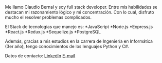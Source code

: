 Me llamo Claudio Bernal y soy full stack developer. 
Entre mis habilidades se destacan mi razonamiento lógico y mi concentración. Con lo cual, disfruto mucho el resolver problemas complicados.

El Stack de tecnologias que manejo es:
*JavaScript 
*Node.js 
*Express.js 
*React.js 
*Redux.js 
*Sequelize.js 
*PostgreSQL

Además, gracias a mis estudios en la carrera de Ingeniería en Informática (3er año), tengo conocimientos de los lenguajes Python y C#.

Datos de contacto:
[LinkedIn](https://www.linkedin.com/in/claudio-andres-bernal-denis-148283234/)
[E-mail](bernalclaudio044@gmail.com)
